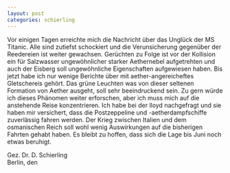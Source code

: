 ```yaml
---
layout: post
categories: schierling
---
```


Vor einigen Tagen erreichte mich die Nachricht über das Unglück der MS Titanic. Alle sind zutiefst schockiert und die Verunsicherung gegenüber der Reedereien ist weiter gewachsen. Gerüchten zu Folge ist vor der Kollision ein für Salzwasser ungewöhnlicher starker Aethernebel aufgetrehten und auch der Eisberg soll ungewöhnliche Eigenschaften aufgewiesen haben. Bis jetzt habe ich nur wenige Berichte über mit aether-angereicheftes Gletschereis gehört. Das grüne Leuchten was von dieser seltenen Formation von Aether ausgeht, soll sehr beeindruckend sein. Zu gern würde ich dieses Phänomen weiter erforschen, aber ich muss mich auf die anstehende Reise konzentrieren. 
Ich habe bei der lloyd nachgefragt und sie haben mir versichert, dass die Postzeppeline und -aetherdampfschiffe zuverlässig fahren werden. Der Krieg zwischen Italien und dem osmanischen Reich soll wohl wenig Auswirkungen auf die bisherigen Fahrten gehabt haben. Es bleibt zu hoffen, dass sich die Lage bis Juni noch etwas beruhigt.

Gez. Dr. D. Schierling    
Berlin, den 
